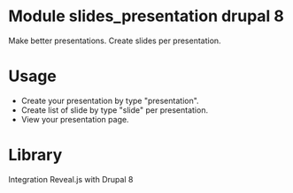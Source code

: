 # Module slides_presentation drupal 8
Make better presentations. 
Create slides per presentation.

# Usage
<ul>
<li>Create your presentation by type "presentation".</li>
<li>Create list of slide by type "slide" per presentation.</li>
<li>View your presentation page.</li>
</ul>


# Library
Integration Reveal.js with Drupal 8
